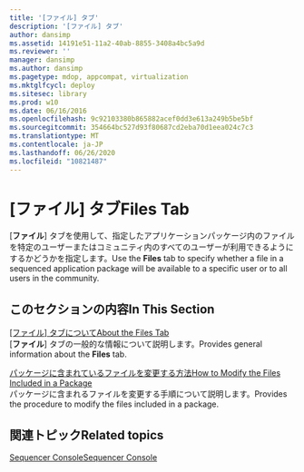 ```yaml
---
title: '[ファイル] タブ'
description: '[ファイル] タブ'
author: dansimp
ms.assetid: 14191e51-11a2-40ab-8855-3408a4bc5a9d
ms.reviewer: ''
manager: dansimp
ms.author: dansimp
ms.pagetype: mdop, appcompat, virtualization
ms.mktglfcycl: deploy
ms.sitesec: library
ms.prod: w10
ms.date: 06/16/2016
ms.openlocfilehash: 9c92103380b865882acef0dd3e613a249b5be5bf
ms.sourcegitcommit: 354664bc527d93f80687cd2eba70d1eea024c7c3
ms.translationtype: MT
ms.contentlocale: ja-JP
ms.lasthandoff: 06/26/2020
ms.locfileid: "10821487"
---
```

# <span data-ttu-id="1de03-103">[ファイル] タブ</span><span class="sxs-lookup"><span data-stu-id="1de03-103">Files Tab</span></span>


<span data-ttu-id="1de03-104">[**ファイル**] タブを使用して、指定したアプリケーションパッケージ内のファイルを特定のユーザーまたはコミュニティ内のすべてのユーザーが利用できるようにするかどうかを指定します。</span><span class="sxs-lookup"><span data-stu-id="1de03-104">Use the **Files** tab to specify whether a file in a sequenced application package will be available to a specific user or to all users in the community.</span></span>

## <span data-ttu-id="1de03-105">このセクションの内容</span><span class="sxs-lookup"><span data-stu-id="1de03-105">In This Section</span></span>


<a href="" id="about-the-files-tab"></a>[<span data-ttu-id="1de03-106">[ファイル] タブについて</span><span class="sxs-lookup"><span data-stu-id="1de03-106">About the Files Tab</span></span>](about-the-files-tab.md)  
<span data-ttu-id="1de03-107">[**ファイル**] タブの一般的な情報について説明します。</span><span class="sxs-lookup"><span data-stu-id="1de03-107">Provides general information about the **Files** tab.</span></span>

<a href="" id="how-to-modify-the-files-included-in-a-package"></a>[<span data-ttu-id="1de03-108">パッケージに含まれているファイルを変更する方法</span><span class="sxs-lookup"><span data-stu-id="1de03-108">How to Modify the Files Included in a Package</span></span>](how-to-modify-the-files-included-in-a-package.md)  
<span data-ttu-id="1de03-109">パッケージに含まれるファイルを変更する手順について説明します。</span><span class="sxs-lookup"><span data-stu-id="1de03-109">Provides the procedure to modify the files included in a package.</span></span>

## <span data-ttu-id="1de03-110">関連トピック</span><span class="sxs-lookup"><span data-stu-id="1de03-110">Related topics</span></span>


[<span data-ttu-id="1de03-111">Sequencer Console</span><span class="sxs-lookup"><span data-stu-id="1de03-111">Sequencer Console</span></span>](sequencer-console.md)

 

 





